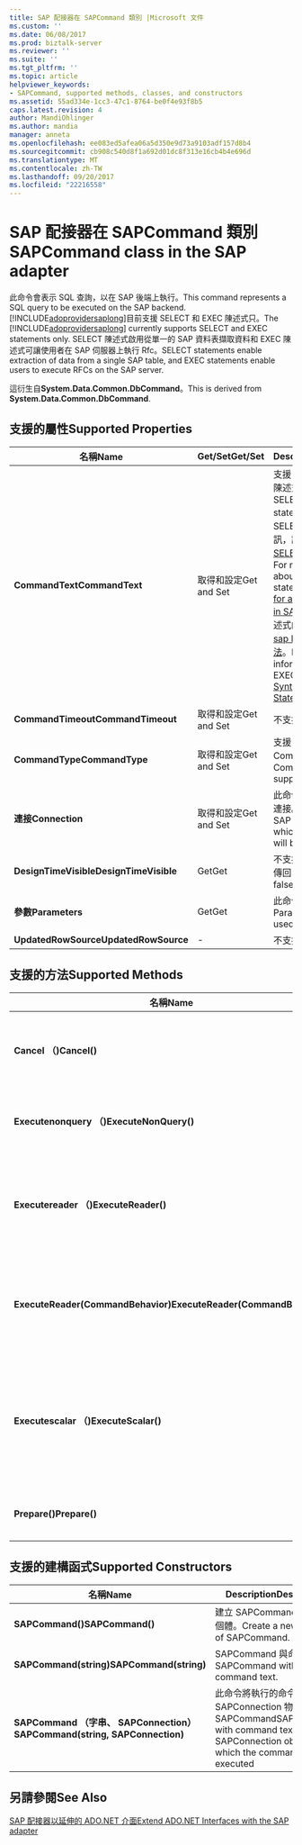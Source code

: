 ```yaml
---
title: SAP 配接器在 SAPCommand 類別 |Microsoft 文件
ms.custom: ''
ms.date: 06/08/2017
ms.prod: biztalk-server
ms.reviewer: ''
ms.suite: ''
ms.tgt_pltfrm: ''
ms.topic: article
helpviewer_keywords:
- SAPCommand, supported methods, classes, and constructors
ms.assetid: 55ad334e-1cc3-47c1-8764-be0f4e93f8b5
caps.latest.revision: 4
author: MandiOhlinger
ms.author: mandia
manager: anneta
ms.openlocfilehash: ee083ed5afea06a5d350e9d73a9103adf157d8b4
ms.sourcegitcommit: cb908c540d8f1a692d01dc8f313e16cb4b4e696d
ms.translationtype: MT
ms.contentlocale: zh-TW
ms.lasthandoff: 09/20/2017
ms.locfileid: "22216558"
---
```

# <a name="sapcommand-class-in-the-sap-adapter"></a><span data-ttu-id="22568-102">SAP 配接器在 SAPCommand 類別</span><span class="sxs-lookup"><span data-stu-id="22568-102">SAPCommand class in the SAP adapter</span></span>
<span data-ttu-id="22568-103">此命令會表示 SQL 查詢，以在 SAP 後端上執行。</span><span class="sxs-lookup"><span data-stu-id="22568-103">This command represents a SQL query to be executed on the SAP backend.</span></span> <span data-ttu-id="22568-104">[!INCLUDE[adoprovidersaplong](../../includes/adoprovidersaplong-md.md)]目前支援 SELECT 和 EXEC 陳述式只。</span><span class="sxs-lookup"><span data-stu-id="22568-104">The [!INCLUDE[adoprovidersaplong](../../includes/adoprovidersaplong-md.md)] currently supports SELECT and EXEC statements only.</span></span> <span data-ttu-id="22568-105">SELECT 陳述式啟用從單一的 SAP 資料表擷取資料和 EXEC 陳述式可讓使用者在 SAP 伺服器上執行 Rfc。</span><span class="sxs-lookup"><span data-stu-id="22568-105">SELECT statements enable extraction of data from a single SAP table, and EXEC statements enable users to execute RFCs on the SAP server.</span></span>  
  
 <span data-ttu-id="22568-106">這衍生自**System.Data.Common.DbCommand**。</span><span class="sxs-lookup"><span data-stu-id="22568-106">This is derived from **System.Data.Common.DbCommand**.</span></span>  
  
## <a name="supported-properties"></a><span data-ttu-id="22568-107">支援的屬性</span><span class="sxs-lookup"><span data-stu-id="22568-107">Supported Properties</span></span>  
  
|<span data-ttu-id="22568-108">名稱</span><span class="sxs-lookup"><span data-stu-id="22568-108">Name</span></span>|<span data-ttu-id="22568-109">Get/Set</span><span class="sxs-lookup"><span data-stu-id="22568-109">Get/Set</span></span>|<span data-ttu-id="22568-110">Description</span><span class="sxs-lookup"><span data-stu-id="22568-110">Description</span></span>|  
|----------|--------------|-----------------|  
|<span data-ttu-id="22568-111">**CommandText**</span><span class="sxs-lookup"><span data-stu-id="22568-111">**CommandText**</span></span>|<span data-ttu-id="22568-112">取得和設定</span><span class="sxs-lookup"><span data-stu-id="22568-112">Get and Set</span></span>|<span data-ttu-id="22568-113">支援 SELECT 和 EXEC 陳述式。</span><span class="sxs-lookup"><span data-stu-id="22568-113">Supports SELECT and EXEC statements.</span></span> <span data-ttu-id="22568-114">如需 SELECT 陳述式的詳細資訊，請參閱[SAP 中的 SELECT 陳述式的語法](../../adapters-and-accelerators/adapter-sap/syntax-for-a-select-statement-in-sap.md)。</span><span class="sxs-lookup"><span data-stu-id="22568-114">For more information about the SELECT statement, see [Syntax for a SELECT Statement in SAP](../../adapters-and-accelerators/adapter-sap/syntax-for-a-select-statement-in-sap.md).</span></span> <span data-ttu-id="22568-115">如需在 EXEC 陳述式的詳細資訊，請參閱[sap EXEC 陳述式的語法](../../adapters-and-accelerators/adapter-sap/syntax-for-an-exec-statement-in-sap.md)。</span><span class="sxs-lookup"><span data-stu-id="22568-115">For more information about the EXEC statement, see [Syntax for an EXEC Statement in SAP](../../adapters-and-accelerators/adapter-sap/syntax-for-an-exec-statement-in-sap.md).</span></span>|  
|<span data-ttu-id="22568-116">**CommandTimeout**</span><span class="sxs-lookup"><span data-stu-id="22568-116">**CommandTimeout**</span></span>|<span data-ttu-id="22568-117">取得和設定</span><span class="sxs-lookup"><span data-stu-id="22568-117">Get and Set</span></span>|<span data-ttu-id="22568-118">不支援。</span><span class="sxs-lookup"><span data-stu-id="22568-118">Not supported.</span></span>|  
|<span data-ttu-id="22568-119">**CommandType**</span><span class="sxs-lookup"><span data-stu-id="22568-119">**CommandType**</span></span>|<span data-ttu-id="22568-120">取得和設定</span><span class="sxs-lookup"><span data-stu-id="22568-120">Get and Set</span></span>|<span data-ttu-id="22568-121">支援 CommandType.Text。</span><span class="sxs-lookup"><span data-stu-id="22568-121">CommandType.Text supported.</span></span>|  
|<span data-ttu-id="22568-122">**連接**</span><span class="sxs-lookup"><span data-stu-id="22568-122">**Connection**</span></span>|<span data-ttu-id="22568-123">取得和設定</span><span class="sxs-lookup"><span data-stu-id="22568-123">Get and Set</span></span>|<span data-ttu-id="22568-124">此命令將執行基礎 SAP 連接。</span><span class="sxs-lookup"><span data-stu-id="22568-124">The underlying SAP connection on which the command will be executed.</span></span>|  
|<span data-ttu-id="22568-125">**DesignTimeVisible**</span><span class="sxs-lookup"><span data-stu-id="22568-125">**DesignTimeVisible**</span></span>|<span data-ttu-id="22568-126">Get</span><span class="sxs-lookup"><span data-stu-id="22568-126">Get</span></span>|<span data-ttu-id="22568-127">不支援。</span><span class="sxs-lookup"><span data-stu-id="22568-127">Not supported.</span></span> <span data-ttu-id="22568-128">傳回 false。</span><span class="sxs-lookup"><span data-stu-id="22568-128">Returns false.</span></span>|  
|<span data-ttu-id="22568-129">**參數**</span><span class="sxs-lookup"><span data-stu-id="22568-129">**Parameters**</span></span>|<span data-ttu-id="22568-130">Get</span><span class="sxs-lookup"><span data-stu-id="22568-130">Get</span></span>|<span data-ttu-id="22568-131">此命令使用的參數集合。</span><span class="sxs-lookup"><span data-stu-id="22568-131">Parameter collection used for this command.</span></span>|  
|<span data-ttu-id="22568-132">**UpdatedRowSource**</span><span class="sxs-lookup"><span data-stu-id="22568-132">**UpdatedRowSource**</span></span>|-|<span data-ttu-id="22568-133">不支援。</span><span class="sxs-lookup"><span data-stu-id="22568-133">Not supported.</span></span>|  
  
## <a name="supported-methods"></a><span data-ttu-id="22568-134">支援的方法</span><span class="sxs-lookup"><span data-stu-id="22568-134">Supported Methods</span></span>  
  
|<span data-ttu-id="22568-135">名稱</span><span class="sxs-lookup"><span data-stu-id="22568-135">Name</span></span>|<span data-ttu-id="22568-136">Description</span><span class="sxs-lookup"><span data-stu-id="22568-136">Description</span></span>|  
|----------|-----------------|  
|<span data-ttu-id="22568-137">**Cancel （)**</span><span class="sxs-lookup"><span data-stu-id="22568-137">**Cancel()**</span></span>|<span data-ttu-id="22568-138">擷取批次中的資料時，取消命令。</span><span class="sxs-lookup"><span data-stu-id="22568-138">Cancels the command while retrieving data in batches.</span></span> <span data-ttu-id="22568-139">擷取批次後，會發生取消。</span><span class="sxs-lookup"><span data-stu-id="22568-139">Cancellation happens after a batch is retrieved.</span></span>|  
|<span data-ttu-id="22568-140">**Executenonquery （)**</span><span class="sxs-lookup"><span data-stu-id="22568-140">**ExecuteNonQuery()**</span></span>|<span data-ttu-id="22568-141">不會輸出所有的 DataReader。</span><span class="sxs-lookup"><span data-stu-id="22568-141">Does not output any DataReader.</span></span> <span data-ttu-id="22568-142">不過，值將可透過繫結參數。</span><span class="sxs-lookup"><span data-stu-id="22568-142">However, values will be available via bound parameters.</span></span>|  
|<span data-ttu-id="22568-143">**Executereader （)**</span><span class="sxs-lookup"><span data-stu-id="22568-143">**ExecuteReader()**</span></span>|<span data-ttu-id="22568-144">輸出與所有匯出的複雜型別和參數資料表的 DataReader 為結果集。</span><span class="sxs-lookup"><span data-stu-id="22568-144">Outputs a DataReader with all complex type Export and Table parameters as resultsets.</span></span> <span data-ttu-id="22568-145">您也可以透過繫結參數取得的值。</span><span class="sxs-lookup"><span data-stu-id="22568-145">The values can also be obtained via bound parameters.</span></span>|  
|<span data-ttu-id="22568-146">**ExecuteReader(CommandBehavior)**</span><span class="sxs-lookup"><span data-stu-id="22568-146">**ExecuteReader(CommandBehavior)**</span></span>|<span data-ttu-id="22568-147">CommandBehaviors 支援如下：</span><span class="sxs-lookup"><span data-stu-id="22568-147">CommandBehaviors supported are:</span></span><br /><br /> <span data-ttu-id="22568-148">預設</span><span class="sxs-lookup"><span data-stu-id="22568-148">-   Default</span></span><br /><span data-ttu-id="22568-149">-SingleResult</span><span class="sxs-lookup"><span data-stu-id="22568-149">-   SingleResult</span></span><br /><span data-ttu-id="22568-150">-SingleRow</span><span class="sxs-lookup"><span data-stu-id="22568-150">-   SingleRow</span></span><br /><span data-ttu-id="22568-151">-SchemaOnly</span><span class="sxs-lookup"><span data-stu-id="22568-151">-   SchemaOnly</span></span>|  
|<span data-ttu-id="22568-152">**Executescalar （)**</span><span class="sxs-lookup"><span data-stu-id="22568-152">**ExecuteScalar()**</span></span>|<span data-ttu-id="22568-153">對應至：</span><span class="sxs-lookup"><span data-stu-id="22568-153">Maps to:</span></span><br /><br /> <span data-ttu-id="22568-154">-CommandBehaviour.SingleRow SELECT 陳述式。</span><span class="sxs-lookup"><span data-stu-id="22568-154">-   CommandBehaviour.SingleRow for SELECT statements.</span></span><br /><span data-ttu-id="22568-155">-CommandBehaviour.SingleResult EXEC 陳述式。</span><span class="sxs-lookup"><span data-stu-id="22568-155">-   CommandBehaviour.SingleResult for EXEC statements.</span></span>|  
|<span data-ttu-id="22568-156">**Prepare()**</span><span class="sxs-lookup"><span data-stu-id="22568-156">**Prepare()**</span></span>|<span data-ttu-id="22568-157">-EXEC 支援繫結參數。</span><span class="sxs-lookup"><span data-stu-id="22568-157">-   EXEC supports bind parameters.</span></span><br /><span data-ttu-id="22568-158">-選取支援繫結參數。</span><span class="sxs-lookup"><span data-stu-id="22568-158">-   SELECT supports bind parameters.</span></span>|  
  
## <a name="supported-constructors"></a><span data-ttu-id="22568-159">支援的建構函式</span><span class="sxs-lookup"><span data-stu-id="22568-159">Supported Constructors</span></span>  
  
|<span data-ttu-id="22568-160">名稱</span><span class="sxs-lookup"><span data-stu-id="22568-160">Name</span></span>|<span data-ttu-id="22568-161">Description</span><span class="sxs-lookup"><span data-stu-id="22568-161">Description</span></span>|  
|----------|-----------------|  
|<span data-ttu-id="22568-162">**SAPCommand()**</span><span class="sxs-lookup"><span data-stu-id="22568-162">**SAPCommand()**</span></span>|<span data-ttu-id="22568-163">建立 SAPCommand 的新執行個體。</span><span class="sxs-lookup"><span data-stu-id="22568-163">Create a new instance of SAPCommand.</span></span>|  
|<span data-ttu-id="22568-164">**SAPCommand(string)**</span><span class="sxs-lookup"><span data-stu-id="22568-164">**SAPCommand(string)**</span></span>|<span data-ttu-id="22568-165">SAPCommand 與命令文字。</span><span class="sxs-lookup"><span data-stu-id="22568-165">SAPCommand with command text.</span></span>|  
|<span data-ttu-id="22568-166">**SAPCommand （字串、 SAPConnection）**</span><span class="sxs-lookup"><span data-stu-id="22568-166">**SAPCommand(string, SAPConnection)**</span></span>|<span data-ttu-id="22568-167">此命令將執行的命令文字與 SAPConnection 物件使用 SAPCommand</span><span class="sxs-lookup"><span data-stu-id="22568-167">SAPCommand with command text and the SAPConnection object using which the command will be executed</span></span>|  
  
## <a name="see-also"></a><span data-ttu-id="22568-168">另請參閱</span><span class="sxs-lookup"><span data-stu-id="22568-168">See Also</span></span>  
 [<span data-ttu-id="22568-169">SAP 配接器以延伸的 ADO.NET 介面</span><span class="sxs-lookup"><span data-stu-id="22568-169">Extend ADO.NET Interfaces with the SAP adapter</span></span>](../../adapters-and-accelerators/adapter-sap/extend-ado-net-interfaces-with-the-sap-adapter.md)